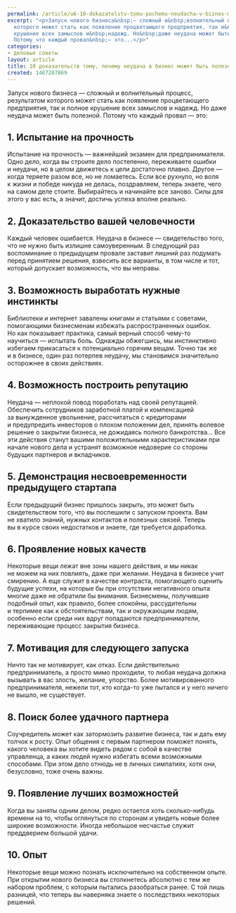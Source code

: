 ```yaml
---
permalink: /article/u6-10-dokazatelstv-tomu-pochemu-neudacha-v-biznes-mozhet-byt-polezna
excerpt: "<p>Запуск нового бизнеса&nbsp;— сложный и&nbsp;волнительный процесс, результатом
  которого может стать как появление процветающего предприятия, так и&nbsp;полное
  крушение всех замыслов и&nbsp;надежд. Но&nbsp;даже неудача может быть полезной.
  Потому что каждый провал&nbsp;— это...</p>"
categories:
- деловые советы
layout: article
title: 10 доказательств тому, почему неудача в бизнес может быть полезна
created: 1467207869
---
```

<p>Запуск нового бизнеса&nbsp;— сложный и&nbsp;волнительный процесс, результатом которого может стать как появление процветающего предприятия, так и&nbsp;полное крушение всех замыслов и&nbsp;надежд. Но&nbsp;даже неудача может быть полезной. Потому что каждый провал&nbsp;— это:</p>
<h2>1. Испытание на&nbsp;прочность</h2>
<p>Испытание на&nbsp;прочность&nbsp;— важнейший экзамен для предпринимателя. Одно дело, когда вы&nbsp;строите дело постепенно, переживаете ошибки и&nbsp;неудачи, но&nbsp;в&nbsp;целом движетесь к&nbsp;цели достаточно плавно. Другое&nbsp;— когда теряете разом все, но&nbsp;не&nbsp;ломаетесь. Если все рухнуло, но&nbsp;воля к&nbsp;жизни и&nbsp;победе никуда не&nbsp;делась, поздравляем, теперь знаете, чего на&nbsp;самом деле стоите. Выбирайтесь и&nbsp;начинайте все заново. Силы для этого у&nbsp;вас есть, а&nbsp;значит, достичь успеха вполне реально.</p>
<h2>2. Доказательство вашей человечности</h2>
<p>Каждый человек ошибается. Неудача в&nbsp;бизнесе&nbsp;— свидетельство того, что не&nbsp;нужно быть излишне самоуверенным. В&nbsp;следующий раз воспоминание о&nbsp;предыдущем провале заставит лишний раз подумать перед принятием решения, взвесить все варианты, в&nbsp;том числе и&nbsp;тот, который допускает возможность, что вы&nbsp;неправы. </p>
<h2>3. Возможность выработать нужные инстинкты</h2>
<p>Библиотеки и&nbsp;интернет завалены книгами и&nbsp;статьями с&nbsp;советами, помогающими бизнесменам избежать распространенных ошибок. Но&nbsp;как показывает практика, самый верный способ чему-то научиться&nbsp;— испытать боль. Однажды обжегшись, мы&nbsp;инстинктивно избегаем прикасаться к&nbsp;потенциально горячим вещам. Точно так&nbsp;же и&nbsp;в&nbsp;бизнесе, один раз потерпев неудачу, мы&nbsp;становимся значительно осторожнее в&nbsp;своих действиях.</p>
<h2>4. Возможность построить репутацию</h2>
<p>Неудача&nbsp;— неплохой повод поработать над своей репутацией. Обеспечить сотрудников заработной платой и&nbsp;компенсацией за&nbsp;вынужденное увольнение, рассчитаться с&nbsp;кредиторами и&nbsp;предупредить инвесторов о&nbsp;плохом положении дел, принять волевое решение о&nbsp;закрытии бизнеса, не&nbsp;дожидаясь полного банкротства... Все эти действия станут вашими положительными характеристиками при начале нового дела и&nbsp;устранят возможное недоверие со&nbsp;стороны будущих партнеров и&nbsp;вкладчиков.</p>
<h2>5. Демонстрация несвоевременности предыдущего стартапа</h2>
<p>Если предыдущий бизнес пришлось закрыть, это может быть свидетельством того, что вы&nbsp;поспешили с&nbsp;запуском проекта. Вам не&nbsp;хватило знаний, нужных контактов и&nbsp;полезных связей. Теперь вы&nbsp;в&nbsp;курсе своих недостатков и&nbsp;знаете, где требуется доработка. </p>
<h2>6. Проявление новых качеств</h2>
<p>Некоторые вещи лежат вне зоны нашего действия, и&nbsp;мы&nbsp;никак не&nbsp;можем на&nbsp;них повлиять, даже при желании. Неудача в&nbsp;бизнесе учит смирению. А&nbsp;еще служит в&nbsp;качестве контраста, помогающего оценить будущие успехи, на&nbsp;которые&nbsp;бы при отсутствии негативного опыта многие даже не&nbsp;обратили&nbsp;бы внимания. Бизнесмены, получившие подобный опыт, как правило, более спокойны, рассудительны и&nbsp;терпимее как к&nbsp;обстоятельствам, так и&nbsp;окружающим людям, особенно если среди них вдруг попадаются предприниматели, переживающие процесс закрытия бизнеса.</p>
<h2>7. Мотивация для следующего запуска</h2>
<p>Ничто так не&nbsp;мотивирует, как отказ. Если действительно предприниматель, а&nbsp;просто мимо проходили, то&nbsp;любая неудача должна вызывать в&nbsp;вас злость, желание, упорство. Более мотивированного предпринимателя, нежели тот, кто когда-то уже пытался и&nbsp;у&nbsp;него ничего не&nbsp;вышло, не&nbsp;существует. </p>
<h2>8. Поиск более удачного партнера</h2>
<p>Соучредитель может как затормозить развитие бизнеса, так и&nbsp;дать ему толчок к&nbsp;росту. Опыт общения с&nbsp;первым партнером поможет понять, какого человека вы&nbsp;хотите видеть рядом с&nbsp;собой в&nbsp;качестве управленца, а&nbsp;каких людей нужно избегать всеми возможными способами. При этом дело отнюдь не&nbsp;в&nbsp;личных симпатиях, хотя они, безусловно, тоже очень важны.</p>
<h2>9. Появление лучших возможностей</h2>
<p>Когда вы&nbsp;заняты одним делом, редко остается хоть сколько-нибудь времени на&nbsp;то, чтобы оглянуться по&nbsp;сторонам и&nbsp;увидеть новые более широкие возможности. Иногда небольшое несчастье служит преддверием большой удачи. </p>
<h2>10. Опыт</h2>
<p>Некоторые вещи можно познать исключительно на&nbsp;собственном опыте. При открытии нового бизнеса вы&nbsp;столкнетесь абсолютно с&nbsp;тем&nbsp;же набором проблем, с&nbsp;которым пытались разобраться ранее. С&nbsp;той лишь разницей, что теперь вы&nbsp;наверняка знаете о&nbsp;последствиях некоторых решений. </p>
